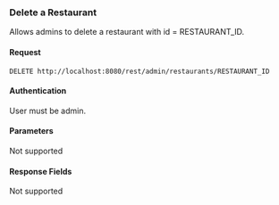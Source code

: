 ### Delete a Restaurant
Allows admins to delete a restaurant with id = RESTAURANT_ID.

#### Request
`DELETE http://localhost:8080/rest/admin/restaurants/RESTAURANT_ID`

#### Authentication
User must be admin.

#### Parameters
Not supported

#### Response Fields
Not supported
